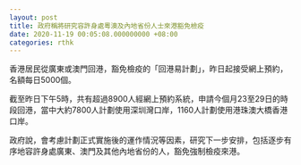 ```yaml
---
layout: post
title: 政府稱將研究容許身處粵澳及內地省份人士來港豁免檢疫
date: 2020-11-19 00:05:08.000000000 +08:00
categories: rthk
---
```


香港居民從廣東或澳門回港，豁免檢疫的「回港易計劃」，昨日起接受網上預約，名額每日5000個。

截至昨日下午5時，共有超過8900人經網上預約系統，申請今個月23至29日的時段回港，當中大約7800人計劃使用深圳灣口岸，1160人計劃使用港珠澳大橋香港口岸。

政府說，會考慮計劃正式實施後的運作情況等因素，研究下一步安排，包括逐步有序地容許身處廣東、澳門及其他內地省份的人，豁免強制檢疫來港。
